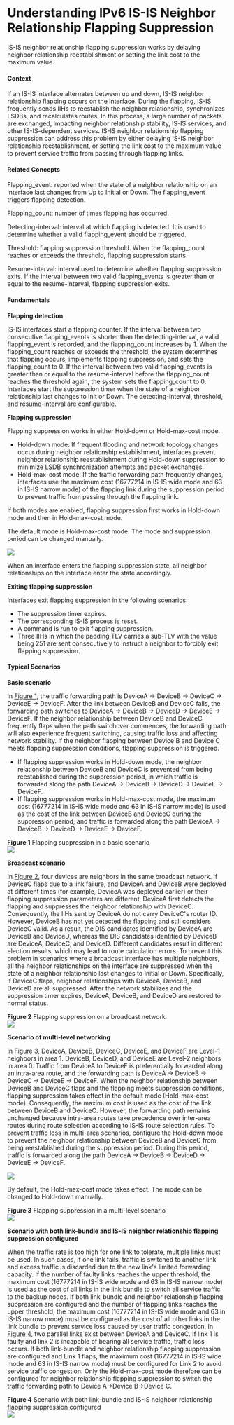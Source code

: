 Understanding IPv6 IS-IS Neighbor Relationship Flapping Suppression
===================================================================

IS-IS neighbor relationship flapping suppression works by delaying neighbor relationship reestablishment or setting the link cost to the maximum value.

#### Context

If an IS-IS interface alternates between up and down, IS-IS neighbor relationship flapping occurs on the interface. During the flapping, IS-IS frequently sends IIHs to reestablish the neighbor relationship, synchronizes LSDBs, and recalculates routes. In this process, a large number of packets are exchanged, impacting neighbor relationship stability, IS-IS services, and other IS-IS-dependent services. IS-IS neighbor relationship flapping suppression can address this problem by either delaying IS-IS neighbor relationship reestablishment, or setting the link cost to the maximum value to prevent service traffic from passing through flapping links.


#### Related Concepts

Flapping\_event: reported when the state of a neighbor relationship on an interface last changes from Up to Initial or Down. The flapping\_event triggers flapping detection.

Flapping\_count: number of times flapping has occurred.

Detecting-interval: interval at which flapping is detected. It is used to determine whether a valid flapping\_event should be triggered.

Threshold: flapping suppression threshold. When the flapping\_count reaches or exceeds the threshold, flapping suppression starts.

Resume-interval: interval used to determine whether flapping suppression exits. If the interval between two valid flapping\_events is greater than or equal to the resume-interval, flapping suppression exits.


#### Fundamentals

**Flapping detection**

IS-IS interfaces start a flapping counter. If the interval between two consecutive flapping\_events is shorter than the detecting-interval, a valid flapping\_event is recorded, and the flapping\_count increases by 1. When the flapping\_count reaches or exceeds the threshold, the system determines that flapping occurs, implements flapping suppression, and sets the flapping\_count to 0. If the interval between two valid flapping\_events is greater than or equal to the resume-interval before the flapping\_count reaches the threshold again, the system sets the flapping\_count to 0. Interfaces start the suppression timer when the state of a neighbor relationship last changes to Init or Down. The detecting-interval, threshold, and resume-interval are configurable.

**Flapping suppression**

Flapping suppression works in either Hold-down or Hold-max-cost mode.

* Hold-down mode: If frequent flooding and network topology changes occur during neighbor relationship establishment, interfaces prevent neighbor relationship reestablishment during Hold-down suppression to minimize LSDB synchronization attempts and packet exchanges.
* Hold-max-cost mode: If the traffic forwarding path frequently changes, interfaces use the maximum cost (16777214 in IS-IS wide mode and 63 in IS-IS narrow mode) of the flapping link during the suppression period to prevent traffic from passing through the flapping link.

If both modes are enabled, flapping suppression first works in Hold-down mode and then in Hold-max-cost mode.

The default mode is Hold-max-cost mode. The mode and suppression period can be changed manually.

![](public_sys-resources/note_3.0-en-us.png) 

When an interface enters the flapping suppression state, all neighbor relationships on the interface enter the state accordingly.

**Exiting flapping suppression**

Interfaces exit flapping suppression in the following scenarios:

* The suppression timer expires.
* The corresponding IS-IS process is reset.
* A command is run to exit flapping suppression.
* Three IIHs in which the padding TLV carries a sub-TLV with the value being 251 are sent consecutively to instruct a neighbor to forcibly exit flapping suppression.

#### Typical Scenarios

**Basic scenario**

In [Figure 1](#EN-US_CONCEPT_0000001130782392__isis_suppress_flapping_0001), the traffic forwarding path is DeviceA -> DeviceB -> DeviceC -> DeviceE -> DeviceF. After the link between DeviceB and DeviceC fails, the forwarding path switches to DeviceA -> DeviceB -> DeviceD -> DeviceE -> DeviceF. If the neighbor relationship between DeviceB and DeviceC frequently flaps when the path switchover commences, the forwarding path will also experience frequent switching, causing traffic loss and affecting network stability. If the neighbor flapping between Device B and Device C meets flapping suppression conditions, flapping suppression is triggered.

* If flapping suppression works in Hold-down mode, the neighbor relationship between DeviceB and DeviceC is prevented from being reestablished during the suppression period, in which traffic is forwarded along the path DeviceA -> DeviceB -> DeviceD -> DeviceE -> DeviceF.
* If flapping suppression works in Hold-max-cost mode, the maximum cost (16777214 in IS-IS wide mode and 63 in IS-IS narrow mode) is used as the cost of the link between DeviceB and DeviceC during the suppression period, and traffic is forwarded along the path DeviceA -> DeviceB -> DeviceD -> DeviceE -> DeviceF.

**Figure 1** Flapping suppression in a basic scenario  
![](figure/en-us_image_0000001176742111.png)

**Broadcast scenario**

In [Figure 2](#EN-US_CONCEPT_0000001130782392__isis_suppress_flapping_0003), four devices are neighbors in the same broadcast network. If DeviceC flaps due to a link failure, and DeviceA and DeviceB were deployed at different times (for example, DeviceA was deployed earlier) or their flapping suppression parameters are different, DeviceA first detects the flapping and suppresses the neighbor relationship with DeviceC. Consequently, the IIHs sent by DeviceA do not carry DeviceC's router ID. However, DeviceB has not yet detected the flapping and still considers DeviceC valid. As a result, the DIS candidates identified by DeviceA are DeviceB and DeviceD, whereas the DIS candidates identified by DeviceB are DeviceA, DeviceC, and DeviceD. Different candidates result in different election results, which may lead to route calculation errors. To prevent this problem in scenarios where a broadcast interface has multiple neighbors, all the neighbor relationships on the interface are suppressed when the state of a neighbor relationship last changes to Initial or Down. Specifically, if DeviceC flaps, neighbor relationships with DeviceA, DeviceB, and DeviceD are all suppressed. After the network stabilizes and the suppression timer expires, DeviceA, DeviceB, and DeviceD are restored to normal status.

**Figure 2** Flapping suppression on a broadcast network  
![](figure/en-us_image_0000001176742103.png)

**Scenario of multi-level networking**

In [Figure 3](#EN-US_CONCEPT_0000001130782392__isis_suppress_flapping_0004), DeviceA, DeviceB, DeviceC, DeviceE, and DeviceF are Level-1 neighbors in area 1. DeviceB, DeviceD, and DeviceE are Level-2 neighbors in area 0. Traffic from DeviceA to DeviceF is preferentially forwarded along an intra-area route, and the forwarding path is DeviceA -> DeviceB -> DeviceC -> DeviceE -> DeviceF. When the neighbor relationship between DeviceB and DeviceC flaps and the flapping meets suppression conditions, flapping suppression takes effect in the default mode (Hold-max-cost mode). Consequently, the maximum cost is used as the cost of the link between DeviceB and DeviceC. However, the forwarding path remains unchanged because intra-area routes take precedence over inter-area routes during route selection according to IS-IS route selection rules. To prevent traffic loss in multi-area scenarios, configure the Hold-down mode to prevent the neighbor relationship between DeviceB and DeviceC from being reestablished during the suppression period. During this period, traffic is forwarded along the path DeviceA -> DeviceB -> DeviceD -> DeviceE -> DeviceF.

![](public_sys-resources/note_3.0-en-us.png) 

By default, the Hold-max-cost mode takes effect. The mode can be changed to Hold-down manually.


**Figure 3** Flapping suppression in a multi-level scenario  
![](figure/en-us_image_0000001176742105.png)

**Scenario with both link-bundle and IS-IS neighbor relationship flapping suppression configured**

When the traffic rate is too high for one link to tolerate, multiple links must be used. In such cases, if one link fails, traffic is switched to another link and excess traffic is discarded due to the new link's limited forwarding capacity. If the number of faulty links reaches the upper threshold, the maximum cost (16777214 in IS-IS wide mode and 63 in IS-IS narrow mode) is used as the cost of all links in the link bundle to switch all service traffic to the backup nodes. If both link-bundle and neighbor relationship flapping suppression are configured and the number of flapping links reaches the upper threshold, the maximum cost (16777214 in IS-IS wide mode and 63 in IS-IS narrow mode) must be configured as the cost of all other links in the link bundle to prevent service loss caused by user traffic congestion. In [Figure 4](#EN-US_CONCEPT_0000001130782392__isis_suppress_flapping_0006), two parallel links exist between DeviceA and DeviceC. If link 1 is faulty and link 2 is incapable of bearing all service traffic, traffic loss occurs. If both link-bundle and neighbor relationship flapping suppression are configured and Link 1 flaps, the maximum cost (16777214 in IS-IS wide mode and 63 in IS-IS narrow mode) must be configured for Link 2 to avoid service traffic congestion. Only the Hold-max-cost mode therefore can be configured for neighbor relationship flapping suppression to switch the traffic forwarding path to Device A->Device B->Device C.

**Figure 4** Scenario with both link-bundle and IS-IS neighbor relationship flapping suppression configured  
![](figure/en-us_image_0000001176742109.png)